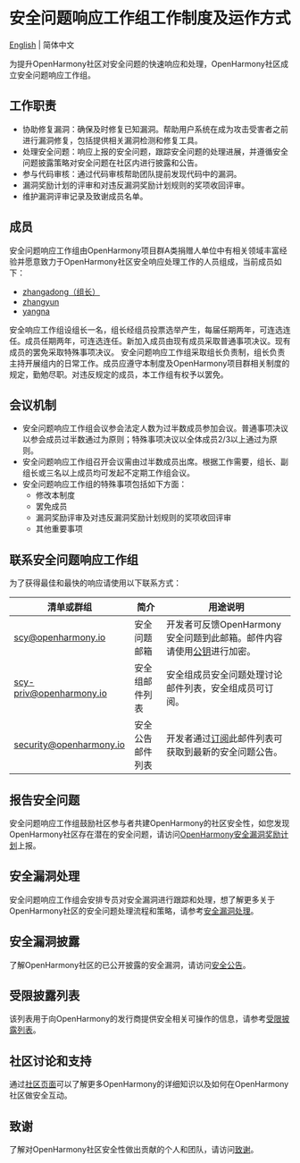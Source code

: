 # 安全问题响应工作组工作制度及运作方式

[English](./README_en.md) | 简体中文

为提升OpenHarmony社区对安全问题的快速响应和处理，OpenHarmony社区成立安全问题响应工作组。


## 工作职责

+ 协助修复漏洞：确保及时修复已知漏洞。帮助用户系统在成为攻击受害者之前进行漏洞修复，包括提供相关漏洞检测和修复工具。
+ 处理安全问题：响应上报的安全问题，跟踪安全问题的处理进展，并遵循安全问题披露策略对安全问题在社区内进行披露和公告。
+ 参与代码审核：通过代码审核帮助团队提前发现代码中的漏洞。
+ 漏洞奖励计划的评审和对违反漏洞奖励计划规则的奖项收回评审。
+ 维护漏洞评审记录及致谢成员名单。

## 成员

安全问题响应工作组由OpenHarmony项目群A类捐赠人单位中有相关领域丰富经验并愿意致力于OpenHarmony社区安全响应处理工作的人员组成，当前成员如下：

+ [zhangadong（组长）](https://gitee.com/zhangadong)
+ [zhangyun](https://gitee.com/zhangyun761)
+ [yangna](https://gitee.com/xiaoyang1210)

安全响应工作组设组长一名，组长经组员投票选举产生，每届任期两年，可连选连任。成员任期两年，可连选连任。新加入成员由现有成员采取普通事项决议。现有成员的罢免采取特殊事项决议。
安全问题响应工作组采取组长负责制，组长负责主持开展组内的日常工作。成员应遵守本制度及OpenHarmony项目群相关制度的规定，勤勉尽职。对违反规定的成员，本工作组有权予以罢免。

## 会议机制

- 安全问题响应工作组会议参会法定人数为过半数成员参加会议。普通事项决议以参会成员过半数通过为原则；特殊事项决议以全体成员2/3以上通过为原则。
- 安全问题响应工作组召开会议需由过半数成员出席。根据工作需要，组长、副组长或三名以上成员均可发起不定期工作组会议。
- 安全问题响应工作组的特殊事项包括如下方面：
    - 修改本制度
    - 罢免成员
    - 漏洞奖励评审及对违反漏洞奖励计划规则的奖项收回评审
    - 其他重要事项



## 联系安全问题响应工作组

为了获得最佳和最快的响应请使用以下联系方式：

| 清单或群组                             | 简介    | 用途说明                                                       |
| -------------------------------------- | ------- | ------------------------------------------------------------ |
| scy@openharmony.io                 | 安全问题邮箱 | 开发者可反馈OpenHarmony安全问题到此邮箱。邮件内容请使用[公钥](/publicKey/Scy-OpenHarmony_publickey.asc)进行加密。 |
| scy-priv@openharmony.io            | 安全组邮件列表| 安全组成员安全问题处理讨论邮件列表，安全组成员可订阅。 |
| security@openharmony.io            | 安全公告邮件列表 | 开发者通过[订阅](https://lists.openatom.io/postorius/lists/security.openharmony.io)此邮件列表可获取到最新的安全问题公告。     |

## 报告安全问题

安全问题响应工作组鼓励社区参与者共建OpenHarmony的社区安全性，如您发现OpenHarmony社区存在潜在的安全问题，请访问[OpenHarmony安全漏洞奖励计划](/zh/security-process/rewards_program.md)上报。

## 安全漏洞处理

安全问题响应工作组会安排专员对安全漏洞进行跟踪和处理，想了解更多关于OpenHarmony社区的安全问题处理流程和策略，请参考[安全漏洞处理](/zh/security-process/README.md)。

## 安全漏洞披露

了解OpenHarmony社区的已公开披露的安全漏洞，请访问[安全公告](/zh/security-process/security-disclosure.md)。

## 受限披露列表

该列表用于向OpenHarmony的发行商提供安全相关可操作的信息，请参考[受限披露列表](/zh/security-process/private-distributors-list.md)。

## 社区讨论和支持

通过[社区页面](https://gitee.com/openharmony)可以了解更多OpenHarmony的详细知识以及如何在OpenHarmony社区做安全互动。

## 致谢

了解对OpenHarmony社区安全性做出贡献的个人和团队，请访问[致谢](/zh/security-process/Acknowledgements.md)。
